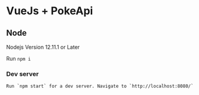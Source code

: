 # VueJs + PokeApi

## Node

Nodejs Version 12.11.1 or Later

Run `npm i`

### Dev server
```
Run `npm start` for a dev server. Navigate to `http://localhost:8080/`
```
